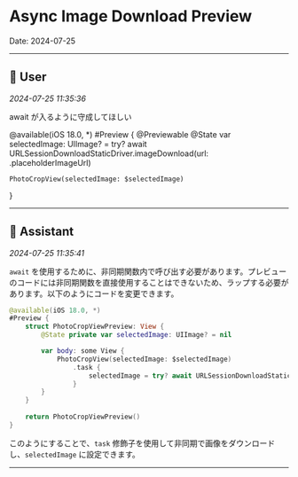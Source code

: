 # Async Image Download Preview

Date: 2024-07-25

---

## 👤 User
*2024-07-25 11:35:36*

await が入るように守成してほしい

@available(iOS 18.0, *)
#Preview {
    @Previewable @State var selectedImage: UIImage? = try? await URLSessionDownloadStaticDriver.imageDownload(url: .placeholderImageUrl)
    
    PhotoCropView(selectedImage: $selectedImage)
}

---

## 🤖 Assistant
*2024-07-25 11:35:41*

`await` を使用するために、非同期関数内で呼び出す必要があります。プレビューのコードには非同期関数を直接使用することはできないため、ラップする必要があります。以下のようにコードを変更できます。

```swift
@available(iOS 18.0, *)
#Preview {
    struct PhotoCropViewPreview: View {
        @State private var selectedImage: UIImage? = nil

        var body: some View {
            PhotoCropView(selectedImage: $selectedImage)
                .task {
                    selectedImage = try? await URLSessionDownloadStaticDriver.imageDownload(url: .placeholderImageUrl)
                }
        }
    }
    
    return PhotoCropViewPreview()
}
```

このようにすることで、`task` 修飾子を使用して非同期で画像をダウンロードし、`selectedImage` に設定できます。

---
